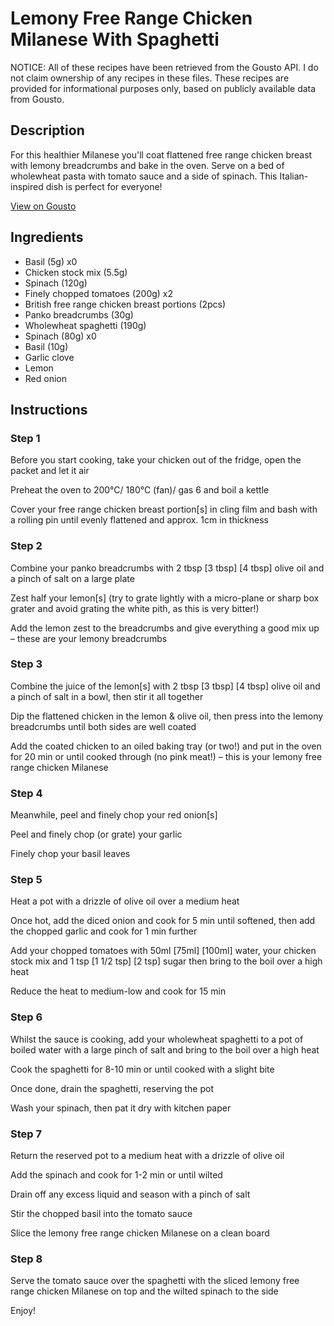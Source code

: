 # Lemony Free Range Chicken Milanese With Spaghetti

NOTICE: All of these recipes have been retrieved from the Gousto API. I do not claim ownership of any recipes in these files. These recipes are provided for informational purposes only, based on publicly available data from Gousto.

## Description

For this healthier Milanese you'll coat flattened free range chicken breast with lemony breadcrumbs and bake in the oven. Serve on a bed of wholewheat pasta with tomato sauce and a side of spinach. This Italian-inspired dish is perfect for everyone!

[View on Gousto](https://www.gousto.co.uk/recipes/cookbook/lemony-free-range-chicken-milanese-with-spaghetti-and-tomato-sauce)

## Ingredients

- Basil (5g) x0
- Chicken stock mix (5.5g)
- Spinach (120g)
- Finely chopped tomatoes (200g) x2
- British free range chicken breast portions (2pcs)
- Panko breadcrumbs (30g)
- Wholewheat spaghetti (190g)
- Spinach (80g) x0
- Basil (10g)
- Garlic clove
- Lemon
- Red onion

## Instructions


### Step 1

Before you start cooking, take your chicken out of the fridge, open the packet and let it air

Preheat the oven to 200°C/ 180°C (fan)/ gas 6 and boil a kettle

Cover your free range chicken breast portion[s] in cling film and bash with a rolling pin until evenly flattened and approx. 1cm in thickness


### Step 2

Combine your panko breadcrumbs with 2 tbsp <span class="text-purple">[3 tbsp]</span> <span class="text-danger">[4 tbsp]</span> olive oil and a pinch of salt on a large plate

Zest half your lemon[s] (try to grate lightly with a micro-plane or sharp box grater and avoid grating the white pith, as this is very bitter!)

Add the lemon zest to the breadcrumbs and give everything a good mix up – these are your lemony breadcrumbs


### Step 3

Combine the juice of the lemon[s] with 2 tbsp <span class="text-purple">[3 tbsp]</span> <span class="text-danger">[4 tbsp]</span> olive oil and a pinch of salt in a bowl, then stir it all together

Dip the flattened chicken in the lemon & olive oil, then press into the lemony breadcrumbs until both sides are well coated

Add the coated chicken to an oiled baking tray (or two!) and put in the oven for 20 min or until cooked through (no pink meat!) – this is your lemony free range chicken Milanese


### Step 4

Meanwhile, peel and finely chop your red onion[s]

Peel and finely chop (or grate) your garlic

Finely chop your basil leaves


### Step 5

Heat a pot with a drizzle of olive oil over a medium heat

Once hot, add the diced onion and cook for 5 min until softened, then add the chopped garlic and cook for 1 min further

Add your chopped tomatoes with 50ml<span class="text-danger"> <span class="text-purple">[75ml]</span> [100ml]</span> water, your chicken stock mix and<span class="text-danger"> </span>1 tsp <span class="text-purple">[1 1/2 tsp]</span><span class="text-danger"> [2 tsp]</span> sugar<span class="text-danger"> </span>then bring to the boil over a high heat

Reduce the heat to medium-low and cook for 15 min


### Step 6

Whilst the sauce is cooking, add your wholewheat spaghetti to a pot of boiled water with a large pinch of salt and bring to the boil over a high heat

Cook the spaghetti for 8-10 min or until cooked with a slight bite

Once done, drain the spaghetti, reserving the pot

Wash your spinach, then pat it dry with kitchen paper


### Step 7

Return the reserved pot to a medium heat with a drizzle of olive oil

Add the spinach and cook for 1-2 min or until wilted

Drain off any excess liquid and season with a pinch of salt

Stir the chopped basil into the tomato sauce

Slice the lemony free range chicken Milanese on a clean board

### Step 8

Serve the tomato sauce over the spaghetti with the sliced lemony free range chicken Milanese on top and the wilted spinach to the side

Enjoy!

